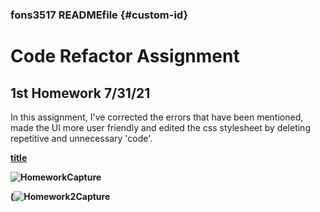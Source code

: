 ### fons3517 READMEfile {#custom-id}


# Code Refactor Assignment

## 1st Homework 7/31/21


In this assignment, I've corrected the errors that have been mentioned, made the UI more user friendly and edited the css stylesheet by deleting repetitive and unnecessary 'code'. 




**[title](https://fons3517.github.io/)**

**![HomeworkCapture](https://user-images.githubusercontent.com/86126680/127754485-a0f53110-dbaf-43e3-9b39-4ae9489a4283.PNG)**


**(![Homework2Capture](https://user-images.githubusercontent.com/86126680/127754446-6ef9de77-54dc-4926-ba84-dd66afa1c4a5.PNG)**

